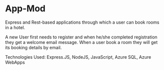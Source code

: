 # App-Mod
Express and Rest-based applications through which a user can book rooms in a hotel.

A new User first needs to register and when he/she completed registration they get a welcome email message.
When a user book a room they will get its booking details by email.

Technologies Used: Express.JS, NodeJS, JavaScript, Azure SQL, Azure WebApps
